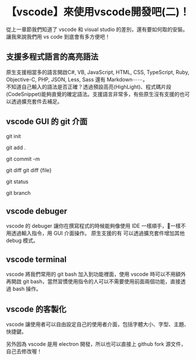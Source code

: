 # 【vscode】來使用vscode開發吧(二)！
從上一章節我們知道了 vscode 和 visual studio 的差別，還有要如何取的安裝。讓我來說我們用 vs code 到底會有多方便吧！

## 支援多程式語言的高亮語法
原生支援相當多的語言開啟C#, VB, JavaScript, HTML, CSS, TypeScript, Ruby, Objective-C, PHP, JSON, Less, Sass 還有 Markdown⋯⋯。  
不知道自己輸入的語法是否正確？透過預設高亮(HighLight)、程式碼片段(CodeSnippet)能夠直覺的確定語法。支援語言非常多，有些原生沒有支援的也可以透過擴充套件去補足。

## vscode GUI 的 git 介面
git init

git add .

git commit -m

git diff
    git diff {file}

git status

git branch

## vscode debuger
vscode 的 debuger 讓你在撰寫程式的時候能夠像使用 IDE 一樣順手，一樣不用透過輸入指令，用 GUI 介面操作。
原生支援的有
可以透過擴充套件增加其他 debug 模式。

## vscode terminal
vscode 將我們常用的 git bash 加入到功能裡面，使用 vscode 時可以不用額外再開啟 git bash，當然習慣使用指令的人可以不需要使用前面兩個功能，直接透過 bash 操作。

## vscode 的客製化
vscode 讓使用者可以自由設定自己的使用者介面，包括字體大小、字型、主題、快捷鍵。

另外因為 vscode 是用 electron 開發，所以也可以直接上 github fork 源文件，自己去修改喔！
